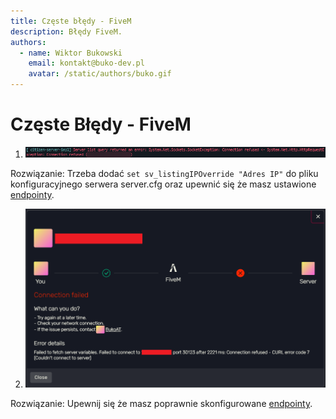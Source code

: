 ```yaml
---
title: Częste błędy - FiveM
description: Błędy FiveM.
authors:
  - name: Wiktor Bukowski
    email: kontakt@buko-dev.pl
    avatar: /static/authors/buko.gif
---
```


# Częste Błędy - FiveM


1. ![Logowanie](/static/fivem/ferr1.png)

Rozwiązanie: Trzeba dodać `set sv_listingIPOverride "Adres IP"` do pliku konfiguracyjnego serwera server.cfg oraz upewnić się że masz ustawione [endpointy](/fivem/endpoints/).




2. ![Endpointy](/static/fivem/endpoints-error.png)

Rozwiązanie: Upewnij się że masz poprawnie skonfigurowane [endpointy](/fivem/endpoints/).